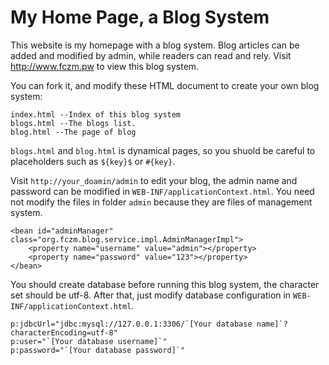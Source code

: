 # My Home Page, a Blog System
This website is my homepage with a blog system. Blog articles can be added and modified by admin, while readers can read and rely.
Visit http://www.fczm.pw to view this blog system.

You can fork it, and modify these HTML document to create your own blog system:

	index.html --Index of this blog system
	blogs.html --The blogs list.
	blog.html --The page of blog

`blogs.html` and `blog.html` is dynamical pages, so you shuold be careful to placeholders such as `${key}$` or `#{key}`.

Visit `http://your_doamin/admin` to edit your blog, the admin name and password can be modified in `WEB-INF/applicationContext.html`. You need not modify the files in folder `admin` because they are files of management system.

	<bean id="adminManager" class="org.fczm.blog.service.impl.AdminManagerImpl">
		<property name="username" value="admin"></property>
		<property name="password" value="123"></property>
	</bean> 
	
You should create database before running this blog system, the character set should be utf-8. After that, just modify database configuration in `WEB-INF/applicationContext.html`.

	p:jdbcUrl="jdbc:mysql://127.0.0.1:3306/`[Your database name]`?characterEncoding=utf-8"
	p:user="`[Your database username]`" 
	p:password="`[Your database password]`"
